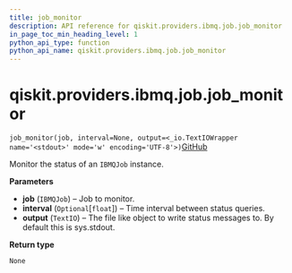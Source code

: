 ```yaml
---
title: job_monitor
description: API reference for qiskit.providers.ibmq.job.job_monitor
in_page_toc_min_heading_level: 1
python_api_type: function
python_api_name: qiskit.providers.ibmq.job.job_monitor
---
```


# qiskit.providers.ibmq.job.job\_monitor

<span id="qiskit.providers.ibmq.job.job_monitor" />

`job_monitor(job, interval=None, output=<_io.TextIOWrapper name='<stdout>' mode='w' encoding='UTF-8'>)`[GitHub](https://github.com/qiskit/qiskit-ibmq-provider/tree/stable/0.18/qiskit/providers/ibmq/job/job_monitor.py "view source code")

Monitor the status of an `IBMQJob` instance.

**Parameters**

*   **job** (`IBMQJob`) – Job to monitor.
*   **interval** (`Optional`\[`float`]) – Time interval between status queries.
*   **output** (`TextIO`) – The file like object to write status messages to. By default this is sys.stdout.

**Return type**

`None`

